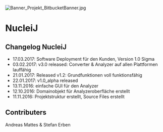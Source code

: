 ![Banner_Projekt_BitbucketBanner.jpg](https://bitbucket.org/repo/nzkjpj/images/1148696333-Banner_Projekt_BitbucketBanner.jpg)

# **NucleiJ** #

## Changelog NucleiJ

* 17.03.2017: Software Deployment für den Kunden, Version 1.0 Sigma
* 03.02.2017: v3.0 released: Converter & Analyzer auf allen Plattformen lauffähig
* 21.01.2017: Released v1.2: Grundfunktionen voll funktionsfähig
* 22.01.2017: v1.0_alpha released
* 13.11.2016: einfache GUI für den Analyzer
* 12.10.2016: Domainobjekt für Analyzeroberfläche erstellt 
* 11.11.2016: Projektstruktur erstellt, Source Files erstellt

## Contributers

Andreas Mattes & Stefan Erben